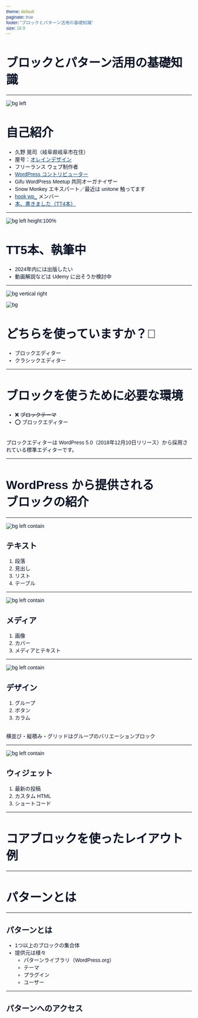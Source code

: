 ```yaml
---
theme: default
paginate: true
footer: "ブロックとパターン活用の基礎知識" 
size: 16:9
---
```


<style>
    @import "https://fonts.googleapis.com/css2?family=Noto+Sans+JP:wght@100..900&display=swap";

    * {
        font-family: "Noto Sans JP", sans-serif;
        color: #081226;
    }

    h1, h2, h3, h4, h5, h6 {
        color: #081226;
    }

    h1 {
        font-size: 2rem;
    }

    strong {
        text-decoration: underline;
    }

    a {
        color: #074073;
        text-decoration: underline;
    }

    section table {
        width: 100% !important;
        display: table;
    }

    header,
    footer {
        font-size: .5rem;
        color: #808080;
    }

    section.section-title {
        background-color: #081226;
    }
    section.section-title h1,
    section.section-title h2,
    section.section-title p,
    section.section-title header,
    section.section-title footer,
    section.section-title:after {
        color: white;
    }

    section.only-bg-image header,
    section.only-bg-image footer,
    section.only-bg-image:after {
        display: none;
    }

    section.big-message {
        background-color: yellow;
        color: #ffffff;
    }
</style>

# ブロックとパターン活用の基礎知識

---

![bg left](https://olein-design.com/wp-content/uploads/2023/08/kuno_high-quality_square-768x768.jpg)

# 自己紹介

- 久野 晃司（岐阜県岐阜市在住）
- 屋号：[オレインデザイン](https://olein-design.com)
- フリーランス ウェブ制作者
- [WordPress コントリビューター](https://profiles.wordpress.org/olein/)
- Gifu WordPress Meetup 共同オーガナイザー
- Snow Monkey エキスパート／最近は unitone 触ってます
- [hook wp_](https://hook-wp.com/) メンバー
- [本、書きました（TT4本）](https://amzn.to/4fKGPWd)

---

![bg left height:100%](https://pbs.twimg.com/media/Gdcsdh8bkAAEttT?format=jpg&name=900x900)

# TT5本、執筆中

- 2024年内には出版したい
- 動画解説などは Udemy に出そうか検討中

---

![bg vertical right](https://raw.githubusercontent.com/Olein-jp/slide/main/doc/fundamentals-of-blocks-and-patterns-utilisation/assets/images/001.png)

![bg](https://raw.githubusercontent.com/Olein-jp/slide/main/doc/fundamentals-of-blocks-and-patterns-utilisation/assets/images/002.png)

# どちらを使っていますか？🙋

- ブロックエディター
- クラシックエディター

---

# ブロックを使うために必要な環境

- ❌ ~~ブロックテーマ~~
- ⭕️ ブロックエディター

<br>ブロックエディターは WordPress 5.0（2018年12月10日リリース）から採用されている標準エディターです。

---

<!-- _class: section-title -->

# WordPress から提供される<br>ブロックの紹介

---

![bg left contain](https://raw.githubusercontent.com/Olein-jp/slide/main/doc/fundamentals-of-blocks-and-patterns-utilisation/assets/images/003.png)

## テキスト

1. 段落
2. 見出し
3. リスト
4. テーブル

---

![bg left contain](https://raw.githubusercontent.com/Olein-jp/slide/main/doc/fundamentals-of-blocks-and-patterns-utilisation/assets/images/004.png)

## メディア

1. 画像
2. カバー
3. メディアとテキスト

---

![bg left contain](https://raw.githubusercontent.com/Olein-jp/slide/main/doc/fundamentals-of-blocks-and-patterns-utilisation/assets/images/005.png)

## デザイン

1. グループ
2. ボタン
3. カラム

<br>横並び・縦積み・グリッドはグループのバリエーションブロック

---

![bg left contain](https://raw.githubusercontent.com/Olein-jp/slide/main/doc/fundamentals-of-blocks-and-patterns-utilisation/assets/images/006.png)

## ウィジェット

1. 最新の投稿
2. カスタム HTML
3. ショートコード

---

<!-- _class: section-title -->

# コアブロックを使ったレイアウト例

---

<!-- _class: section-title -->

# パターンとは

---

## パターンとは

- 1つ以上のブロックの集合体
- 提供元は様々
  - パターンライブラリ（WordPress.org）
  - テーマ
  - プラグイン
  - ユーザー

---

## パターンへのアクセス
